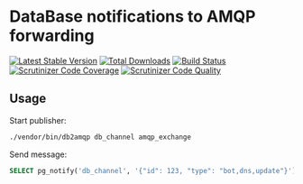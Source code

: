 # DataBase notifications to AMQP forwarding

[![Latest Stable Version](https://poser.pugx.org/hiqdev/db2amqp/v/stable)](https://packagist.org/packages/hiqdev/db2amqp)
[![Total Downloads](https://poser.pugx.org/hiqdev/db2amqp/downloads)](https://packagist.org/packages/hiqdev/db2amqp)
[![Build Status](https://img.shields.io/travis/hiqdev/db2amqp.svg)](https://travis-ci.org/hiqdev/db2amqp)
[![Scrutinizer Code Coverage](https://img.shields.io/scrutinizer/coverage/g/hiqdev/db2amqp.svg)](https://scrutinizer-ci.com/g/hiqdev/db2amqp/)
[![Scrutinizer Code Quality](https://img.shields.io/scrutinizer/g/hiqdev/db2amqp.svg)](https://scrutinizer-ci.com/g/hiqdev/db2amqp/)

## Usage

Start publisher:

```sh
./vendor/bin/db2amqp db_channel amqp_exchange
```

Send message:

```sql
SELECT pg_notify('db_channel', '{"id": 123, "type": "bot,dns,update"}')
```

